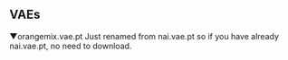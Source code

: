 ## VAEs

▼orangemix.vae.pt
 Just renamed from nai.vae.pt
 so if you have already nai.vae.pt, no need to download.